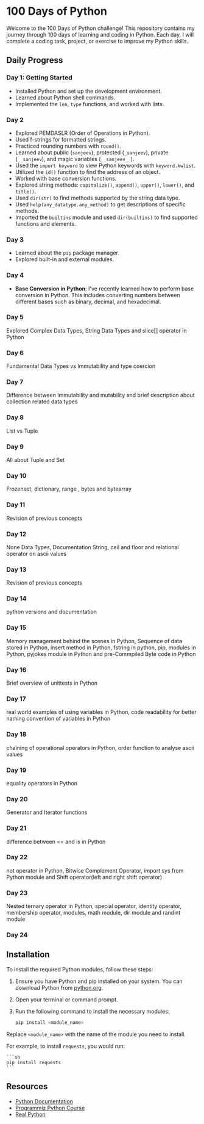 # 100 Days of Python

Welcome to the 100 Days of Python challenge! This repository contains my journey through 100 days of learning and coding in Python. Each day, I will complete a coding task, project, or exercise to improve my Python skills.

## Daily Progress

### Day 1: Getting Started
- Installed Python and set up the development environment.
- Learned about Python shell commands.
- Implemented the `len`, `type` functions, and worked with lists.

### Day 2
- Explored PEMDASLR (Order of Operations in Python).
- Used f-strings for formatted strings.
- Practiced rounding numbers with `round()`.
- Learned about public (`sanjeev`), protected (`_sanjeev`), private (`__sanjeev`), and magic variables (`__sanjeev__`).
- Used the `import keyword` to view Python keywords with `keyword.kwlist`.
- Utilized the `id()` function to find the address of an object.
- Worked with base conversion functions.
- Explored string methods: `capitalize()`, `append()`, `upper()`, `lower()`, and `title()`.
- Used `dir(str)` to find methods supported by the string data type.
- Used `help(any_datatype.any_method)` to get descriptions of specific methods.
- Imported the `builtins` module and used `dir(builtins)` to find supported functions and elements.

### Day 3
- Learned about the `pip` package manager.
- Explored built-in and external modules.

### Day 4
- **Base Conversion in Python**: I've recently learned how to perform base conversion in Python. This includes converting numbers between different bases such as binary, decimal, and hexadecimal.

### Day 5
Explored Complex Data Types, String Data Types and slice[] operator in Python

### Day 6
Fundamental Data Types vs Immutability and type coercion

### Day 7
Difference between Immutability and mutability and brief description about collection related data types

### Day 8
List vs Tuple

### Day 9
All about Tuple and Set

### Day 10
Frozenset, dictionary, range , bytes and bytearray

### Day 11
Revision of previous concepts

### Day 12
None Data Types, Documentation String, ceil and floor and relational operator on ascii values

### Day 13
Revision of previous concepts

### Day 14
python versions and documentation

### Day 15
 Memory management behind the scenes in Python, Sequence of data stored in Python, insert method in Python, fstring in python, pip, modules in Python, pyjokes module in Python and pre-Commpiled Byte code in Python

### Day 16
Brief overview of unittests in Python

### Day 17
real world examples of using variables in Python, code readability for better naming convention of variables in Python

### Day 18
chaining of operational operators in Python, order function to analyse ascii values

### Day 19
equality operators in Python

### Day 20
Generator and Iterator functions

### Day 21
difference between == and is in Python

### Day 22
not operator in Python, Bitwise Complement Operator, import sys from Python module and Shift operator(left and right shift operator)

### Day 23
Nested ternary operator in Python, special operator, identity operator, membership operator, modules, math module, dir module and randint module

### Day 24


## Installation

To install the required Python modules, follow these steps:

1. Ensure you have Python and pip installed on your system. You can download Python from [python.org](https://www.python.org/).

2. Open your terminal or command prompt.

3. Run the following command to install the necessary modules:

    ```sh
    pip install <module_name>
    ```

Replace `<module_name>` with the name of the module you need to install.

For example, to install `requests`, you would run:

    ```sh
    pip install requests
    ```

## Resources

- [Python Documentation](https://docs.python.org/3/)
- [Programmiz Python Course](https://www.programiz.com/python-programming)
- [Real Python](https://realpython.com/)
